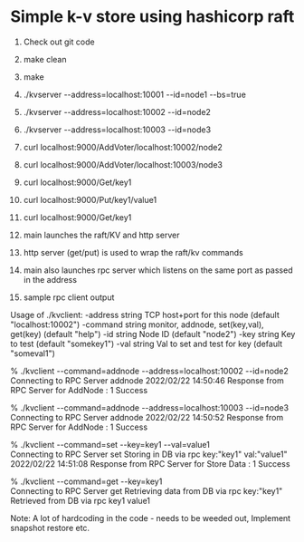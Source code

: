 # Simple k-v store using hashicorp raft

1. Check out git code
2. make clean
3. make
4. ./kvserver --address=localhost:10001 --id=node1 --bs=true
5. ./kvserver --address=localhost:10002 --id=node2 
6. ./kvserver --address=localhost:10003 --id=node3 
7. curl localhost:9000/AddVoter/localhost:10002/node2
8. curl localhost:9000/AddVoter/localhost:10003/node3
9. curl localhost:9000/Get/key1 
10. curl localhost:9000/Put/key1/value1
11. curl localhost:9000/Get/key1 

1. main launches the raft/KV and http server
2. http server (get/put) is used to wrap the raft/kv commands
3. main also launches rpc server which listens on the same port as passed in the address
4. sample rpc client output

Usage of ./kvclient:
  -address string
    	TCP host+port for this node (default "localhost:10002")
  -command string
    	monitor, addnode, set(key,val), get(key) (default "help")
  -id string
    	Node ID (default "node2")
  -key string
    	Key to test (default "somekey1")
  -val string
    	Val to set and test for key (default "someval1")

% ./kvclient --command=addnode --address=localhost:10002 --id=node2
Connecting to RPC Server addnode
2022/02/22 14:50:46 Response from RPC Server for AddNode : 1 Success

% ./kvclient --command=addnode --address=localhost:10003 --id=node3
Connecting to RPC Server addnode
2022/02/22 14:50:52 Response from RPC Server for AddNode : 1 Success

% ./kvclient --command=set --key=key1 --val=value1                 
Connecting to RPC Server set
Storing in DB via rpc key:"key1" val:"value1" 
2022/02/22 14:51:08 Response from RPC Server for Store Data : 1 Success

 % ./kvclient --command=get --key=key1             
Connecting to RPC Server get
Retrieving data from DB via rpc key:"key1" 
Retrieved from DB via rpc key1 value1


Note: A lot of hardcoding in the code - needs to be weeded out, Implement snapshot restore etc.
